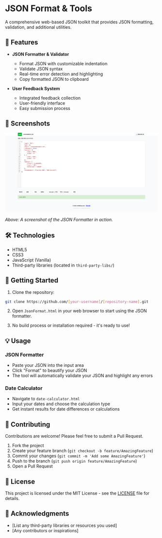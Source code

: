 # JSON Format & Tools

A comprehensive web-based JSON toolkit that provides JSON formatting, validation, and additional utilities.

## 🚀 Features

- **JSON Formatter & Validator**
  - Format JSON with customizable indentation
  - Validate JSON syntax
  - Real-time error detection and highlighting
  - Copy formatted JSON to clipboard

- **User Feedback System**
  - Integrated feedback collection
  - User-friendly interface
  - Easy submission process

## 🌟 Screenshots  

![JSON Formatter Screenshot](effect.jpg)

*Above: A screenshot of the JSON Formatter in action.*

## 🛠️ Technologies

- HTML5
- CSS3
- JavaScript (Vanilla)
- Third-party libraries (located in `third-party-libs/`)

## 🚦 Getting Started

1. Clone the repository:
```bash
git clone https://github.com/[your-username]/[repository-name].git
```

2. Open `JsonFormat.html` in your web browser to start using the JSON formatter.

3. No build process or installation required - it's ready to use!

## 💡 Usage

### JSON Formatter
- Paste your JSON into the input area
- Click "Format" to beautify your JSON
- The tool will automatically validate your JSON and highlight any errors

### Date Calculator
- Navigate to `date-calculator.html`
- Input your dates and choose the calculation type
- Get instant results for date differences or calculations

## 🤝 Contributing

Contributions are welcome! Please feel free to submit a Pull Request.

1. Fork the project
2. Create your feature branch (`git checkout -b feature/AmazingFeature`)
3. Commit your changes (`git commit -m 'Add some AmazingFeature'`)
4. Push to the branch (`git push origin feature/AmazingFeature`)
5. Open a Pull Request

## 📝 License

This project is licensed under the MIT License - see the [LICENSE](LICENSE) file for details.

## 🙏 Acknowledgments

- [List any third-party libraries or resources you used]
- [Any contributors or inspirations] 